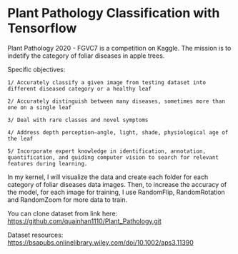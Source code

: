 # Plant Pathology Classification with Tensorflow
Plant Pathology 2020 - FGVC7 is a competition on Kaggle. The mission is to indetify the category of foliar diseases in apple trees.

Specific objectives:

    1/ Accurately classify a given image from testing dataset into different diseased category or a healthy leaf

    2/ Accurately distinguish between many diseases, sometimes more than one on a single leaf

    3/ Deal with rare classes and novel symptoms

    4/ Address depth perception—angle, light, shade, physiological age of the leaf

    5/ Incorporate expert knowledge in identification, annotation, quantification, and guiding computer vision to search for relevant features during learning.

In my kernel, I will visualize the data and create each folder for each category  of foliar diseases data images. Then, to increase the accuracy of the model, for each image
for training, I use RandomFlip, RandomRotation and RandomZoom for more data to train.

You can clone dataset from link here: https://github.com/quainhan1110/Plant_Pathology.git

Dataset resources: https://bsapubs.onlinelibrary.wiley.com/doi/10.1002/aps3.11390

